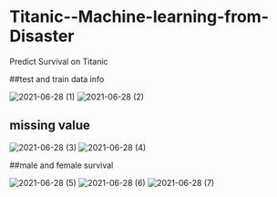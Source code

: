 # Titanic--Machine-learning-from-Disaster
Predict Survival on Titanic

##test and train data info

![2021-06-28 (1)](https://user-images.githubusercontent.com/64741151/123654172-1a85be80-d82e-11eb-83dd-046f6fe2328b.png)
![2021-06-28 (2)](https://user-images.githubusercontent.com/64741151/123654175-1bb6eb80-d82e-11eb-9774-75b8eb2719f5.png)

## missing value
![2021-06-28 (3)](https://user-images.githubusercontent.com/64741151/123654181-1ce81880-d82e-11eb-819f-fc5aefd4638c.png)
![2021-06-28 (4)](https://user-images.githubusercontent.com/64741151/123654190-1e194580-d82e-11eb-8d85-9419f3443380.png)


##male and female survival

![2021-06-28 (5)](https://user-images.githubusercontent.com/64741151/123654587-81a37300-d82e-11eb-9842-331e5922bbb8.png)
![2021-06-28 (6)](https://user-images.githubusercontent.com/64741151/123654591-82d4a000-d82e-11eb-9af7-94c152bd064b.png)
![2021-06-28 (7)](https://user-images.githubusercontent.com/64741151/123654595-8405cd00-d82e-11eb-8231-092fde9f3e9f.png)



